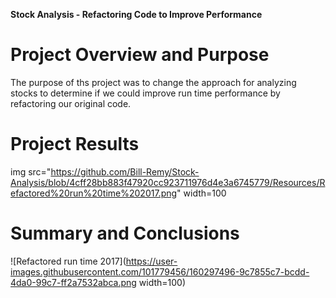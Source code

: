**Stock Analysis - Refactoring Code to Improve Performance**

# Project Overview and Purpose

The purpose of ths project was to change the approach for analyzing stocks to determine if we could improve run time performance by refactoring our original code.

# Project Results

img src="https://github.com/Bill-Remy/Stock-Analysis/blob/4cff28bb883f47920cc923711976d4e3a6745779/Resources/Refactored%20run%20time%202017.png" width=100



# Summary and Conclusions
![Refactored run time 2017](https://user-images.githubusercontent.com/101779456/160297496-9c7855c7-bcdd-4da0-99c7-ff2a7532abca.png width=100) 
